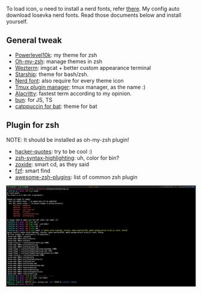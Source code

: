 To load icon, u need to install a nerd fonts, refer [there](https://www.nerdfonts.com/font-downloads). My config auto download Iosevka nerd fonts.
Read those documents below and install yourself.

## General tweak

- [Powerlevel10k](https://github.com/romkatv/powerlevel10k.git): my theme for zsh
- [Oh-my-zsh](https://github.com/ohmyzsh/ohmyzsh.git): manage themes in zsh
- [Wezterm](https://wezfurlong.org/wezterm/installation.html): imgcat + better custom appearance terminal
- [Starship](https://github.com/starship/starship.git): theme for bash/zsh.
- [Nerd font](https://www.nerdfonts.com/font-downloads): also require for every theme icon
- [Tmux plugin manager](https://github.com/tmux-plugins/tpm.git): tmux manager, as the name :)
- [Alacritty](https://github.com/alacritty/alacritty/blob/master/INSTALL.md): fastest term according to my opinion.
- [bun](https://github.com/oven-sh/bun): for JS, TS
- [catppuccin for bat](https://github.com/catppuccin/bat/tree/d714cc1d358ea51bfc02550dabab693f70cccea0): theme for bat

## Plugin for zsh

NOTE: It should be installed as oh-my-zsh plugin!
- [hacker-quotes](https://github.com/oldratlee/hacker-quotes?tab=readme-ov-file): try to be cool :)
- [zsh-syntax-highlighting](https://github.com/zsh-users/zsh-syntax-highlighting/blob/master/INSTALL.md): uh, color for bin?
- [zoxide](https://github.com/ajeetdsouza/zoxide): smart cd, as they said
- [fzf](https://github.com/junegunn/fzf?tab=readme-ov-file#setting-up-shell-integration): smart find
- [awesome-zsh-plugins](https://github.com/unixorn/awesome-zsh-plugins?tab=readme-ov-file#ansible-role-zsh): list of common zsh plugin

<img src="./asset/shell.png" alt="terminal picture" />
